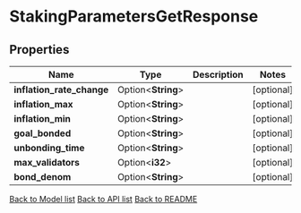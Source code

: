 # StakingParametersGetResponse

## Properties

Name | Type | Description | Notes
------------ | ------------- | ------------- | -------------
**inflation_rate_change** | Option<**String**> |  | [optional]
**inflation_max** | Option<**String**> |  | [optional]
**inflation_min** | Option<**String**> |  | [optional]
**goal_bonded** | Option<**String**> |  | [optional]
**unbonding_time** | Option<**String**> |  | [optional]
**max_validators** | Option<**i32**> |  | [optional]
**bond_denom** | Option<**String**> |  | [optional]

[Back to Model list](../README.md#documentation-for-models) [Back to API list](../README.md#documentation-for-api-endpoints) [Back to README](../README.md)


